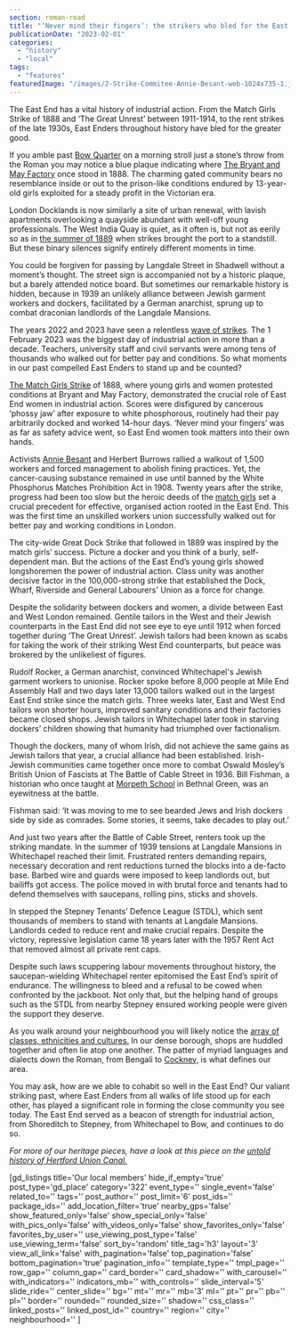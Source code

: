 ```yaml
---
section: roman-road
title: "‘Never mind their fingers’: the strikers who bled for the East End"
publicationDate: "2023-02-01"
categories: 
  - "history"
  - "local"
tags: 
  - "features"
featuredImage: "/images/2-Strike-Commitee-Annie-Besant-web-1024x735-1.jpg"
---
```


The East End has a vital history of industrial action. From the Match Girls Strike of 1888 and ‘The Great Unrest’ between 1911-1914, to the rent strikes of the late 1930s, East Enders throughout history have bled for the greater good.

If you amble past [Bow Quarter](https://romanroadlondon.com/bow-quarter-interiors-anton-rodriguez/) on a morning stroll just a stone’s throw from the Roman you may notice a blue plaque indicating where [The Bryant and May Factory](https://romanroadlondon.com/annie-besant-match-girl-riots-bow/) once stood in 1888. The charming gated community bears no resemblance inside or out to the prison-like conditions endured by 13-year-old girls exploited for a steady profit in the Victorian era.

London Docklands is now similarly a site of urban renewal, with lavish apartments overlooking a quayside abundant with well-off young professionals. The West India Quay is quiet, as it often is, but not as eerily so as in [the summer of 1889](https://poplarlondon.co.uk/great-dock-strike-london/#:~:text=In%20the%20summer%20of%201889,landmark%20in%20trade%20union%20history.) when strikes brought the port to a standstill. But these binary silences signify entirely different moments in time.

You could be forgiven for passing by Langdale Street in Shadwell without a moment’s thought. The street sign is accompanied not by a historic plaque, but a barely attended notice board. But sometimes our remarkable history is hidden, because in 1939 an unlikely alliance between Jewish garment workers and dockers, facilitated by a German anarchist, sprung up to combat draconian landlords of the Langdale Mansions.

The years 2022 and 2023 have seen a relentless [wave of strikes](https://romanroadlondon.com/royal-mail-strike-bow-october-2022/). The 1 February 2023 was the biggest day of industrial action in more than a decade. Teachers, university staff and civil servants were among tens of thousands who walked out for better pay and conditions. So what moments in our past compelled East Enders to stand up and be counted?

[The Match Girls Strike](https://romanroadlondon.com/striking-a-light-louise-raw-book-review/) of 1888, where young girls and women protested conditions at Bryant and May Factory, demonstrated the crucial role of East End women in industrial action. Scores were disfigured by cancerous ‘phossy jaw’ after exposure to white phosphorous, routinely had their pay arbitrarily docked and worked 14-hour days. ‘Never mind your fingers’ was as far as safety advice went, so East End women took matters into their own hands.

Activists [Annie Besant](https://romanroadlondon.com/annie-besant-match-girl-riots-bow/) and Herbert Burrows rallied a walkout of 1,500 workers and forced management to abolish fining practices. Yet, the cancer-causing substance remained in use until banned by the White Phosphorus Matches Prohibition Act in 1908. Twenty years after the strike, progress had been too slow but the heroic deeds of the [match girls](https://romanroadlondon.com/sarah-chapman-matchstick-girl-campaign-memorial/) set a crucial precedent for effective, organised action rooted in the East End. This was the first time an unskilled workers union successfully walked out for better pay and working conditions in London.

The city-wide Great Dock Strike that followed in 1889 was inspired by the match girls’ success. Picture a docker and you think of a burly, self-dependent man. But the actions of the East End’s young girls showed longshoremen the power of industrial action. Class unity was another decisive factor in the 100,000-strong strike that established the Dock, Wharf, Riverside and General Labourers' Union as a force for change.

Despite the solidarity between dockers and women, a divide between East and West London remained. Gentile tailors in the West and their Jewish counterparts in the East End did not see eye to eye until 1912 when forced together during ‘The Great Unrest’. Jewish tailors had been known as scabs for taking the work of their striking West End counterparts, but peace was brokered by the unlikeliest of figures. 

Rudolf Rocker, a German anarchist, convinced Whitechapel's Jewish garment workers to unionise. Rocker spoke before 8,000 people at Mile End Assembly Hall and two days later 13,000 tailors walked out in the largest East End strike since the match girls. Three weeks later, East and West End tailors won shorter hours, improved sanitary conditions and their factories became closed shops. Jewish tailors in Whitechapel later took in starving dockers’ children showing that humanity had triumphed over factionalism.

Though the dockers, many of whom Irish, did not achieve the same gains as Jewish tailors that year, a crucial alliance had been established. Irish-Jewish communities came together once more to combat Oswald Mosley’s British Union of Fascists at The Battle of Cable Street in 1936. Bill Fishman, a historian who once taught at [Morpeth School](https://romanroadlondon.com/coronavirus-vaccine-children-ed-stubbs-morpeth/) in Bethnal Green, was an eyewitness at the battle.

Fishman said: ‘It was moving to me to see bearded Jews and Irish dockers side by side as comrades. Some stories, it seems, take decades to play out.’

And just two years after the Battle of Cable Street, renters took up the striking mandate. In the summer of 1939 tensions at Langdale Mansions in Whitechapel reached their limit. Frustrated renters demanding repairs, necessary decoration and rent reductions turned the blocks into a de-facto base. Barbed wire and guards were imposed to keep landlords out, but bailiffs got access. The police moved in with brutal force and tenants had to defend themselves with saucepans, rolling pins, sticks and shovels.

In stepped the Stepney Tenants’ Defence League (STDL), which sent thousands of members to stand with tenants at Langdale Mansions. Landlords ceded to reduce rent and make crucial repairs. Despite the victory, repressive legislation came 18 years later with the 1957 Rent Act that removed almost all private rent caps. 

Despite such laws scuppering labour movements throughout history, the saucepan-wielding Whitechapel renter epitomised the East End’s spirit of endurance. The willingness to bleed and a refusal to be cowed when confronted by the jackboot. Not only that, but the helping hand of groups such as the STDL from nearby Stepney ensured working people were given the support they deserve.

As you walk around your neighbourhood you will likely notice the [array of classes, ethnicities and cultures.](https://romanroadlondon.com/rosa-rogina-london-festival-architecture-interview/) In our dense borough, shops are huddled together and often lie atop one another. The patter of myriad languages and dialects down the Roman, from Bengali to [Cockney](https://romanroadlondon.com/cockney-rhyming-slang-money/), is what defines our area.

You may ask, how are we able to cohabit so well in the East End? Our valiant striking past, where East Enders from all walks of life stood up for each other, has played a significant role in forming the close community you see today. The East End served as a beacon of strength for industrial action, from Shoreditch to Stepney, from Whitechapel to Bow, and continues to do so.

_For more of our heritage pieces, have a look at this piece on the_ _[untold history of Hertford Union Canal.](https://romanroadlondon.com/sarah-chapman-matchstick-girl-campaign-memorial/)_

\[gd\_listings title='Our local members' hide\_if\_empty='true' post\_type='gd\_place' category='322' event\_type='' single\_event='false' related\_to='' tags='' post\_author='' post\_limit='6' post\_ids='' package\_ids='' add\_location\_filter='true' nearby\_gps='false' show\_featured\_only='false' show\_special\_only='false' with\_pics\_only='false' with\_videos\_only='false' show\_favorites\_only='false' favorites\_by\_user='' use\_viewing\_post\_type='false' use\_viewing\_term='false' sort\_by='random' title\_tag='h3' layout='3' view\_all\_link='false' with\_pagination='false' top\_pagination='false' bottom\_pagination='true' pagination\_info='' template\_type='' tmpl\_page='' row\_gap='' column\_gap='' card\_border='' card\_shadow='' with\_carousel='' with\_indicators='' indicators\_mb='' with\_controls='' slide\_interval='5' slide\_ride='' center\_slide='' bg='' mt='' mr='' mb='3' ml='' pt='' pr='' pb='' pl='' border='' rounded='' rounded\_size='' shadow='' css\_class='' linked\_posts='' linked\_post\_id='' country='' region='' city='' neighbourhood='' \]
